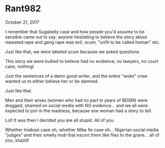# Rant982


October 21, 2017

I remember that Sugabelly case and how people you'd assume to be sensible came out to say: anyone hesitating to believe the story about repeated rape and gang rape was evil, scum, "unfit to be called human" etc. 

Just like that, we were labeled scum because we asked questions.

This story we were bullied to believe had no evidence, no lawyers, no court case, nothing! 

Just the sentences of a damn good writer, and the entire "woke" crew wanted us to either believe her or be damned. 

Just like that.

Men and their wives (women who had no part in years of BDSM) were dragged, shamed on social media with NO evidence... and we all were expected to join in the madness, because one woman had a story to tell.

Lol! It was then I decided you are all stupid. All of you. 

Whether Iniabasi case oh, whether Mike Ile case oh... Nigerian social media "judges" and their smelly mob that escort them like flies to the grave... all of you, stupid!